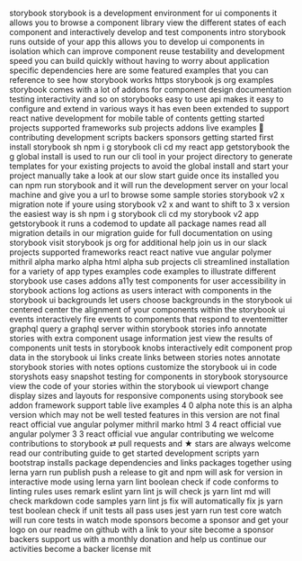 storybook storybook is a development environment for ui components it allows you to browse a component library view the different states of each component and interactively develop and test components intro storybook runs outside of your app this allows you to develop ui components in isolation which can improve component reuse testability and development speed you can build quickly without having to worry about application specific dependencies here are some featured examples that you can reference to see how storybook works https storybook js org examples storybook comes with a lot of addons for component design documentation testing interactivity and so on storybooks easy to use api makes it easy to configure and extend in various ways it has even been extended to support react native development for mobile table of contents getting started projects supported frameworks sub projects addons live examples 💪 contributing development scripts backers sponsors getting started first install storybook sh npm i g storybook cli cd my react app getstorybook the g global install is used to run our cli tool in your project directory to generate templates for your existing projects to avoid the global install and start your project manually take a look at our slow start guide once its installed you can npm run storybook and it will run the development server on your local machine and give you a url to browse some sample stories storybook v2 x migration note if youre using storybook v2 x and want to shift to 3 x version the easiest way is sh npm i g storybook cli cd my storybook v2 app getstorybook it runs a codemod to update all package names read all migration details in our migration guide for full documentation on using storybook visit storybook js org for additional help join us in our slack projects supported frameworks react react native vue angular polymer mithril alpha marko alpha html alpha sub projects cli streamlined installation for a variety of app types examples code examples to illustrate different storybook use cases addons a11y test components for user accessibility in storybook actions log actions as users interact with components in the storybook ui backgrounds let users choose backgrounds in the storybook ui centered center the alignment of your components within the storybook ui events interactively fire events to components that respond to eventemitter graphql query a graphql server within storybook stories info annotate stories with extra component usage information jest view the results of components unit tests in storybook knobs interactively edit component prop data in the storybook ui links create links between stories notes annotate storybook stories with notes options customize the storybook ui in code storyshots easy snapshot testing for components in storybook storysource view the code of your stories within the storybook ui viewport change display sizes and layouts for responsive components using storybook see addon framework support table live examples 4 0 alpha note this is an alpha version which may not be well tested features in this version are not final react official vue angular polymer mithril marko html 3 4 react official vue angular polymer 3 3 react official vue angular contributing we welcome contributions to storybook ⇄ pull requests and ★ stars are always welcome read our contributing guide to get started development scripts yarn bootstrap installs package dependencies and links packages together using lerna yarn run publish push a release to git and npm will ask for version in interactive mode using lerna yarn lint boolean check if code conforms to linting rules uses remark eslint yarn lint js will check js yarn lint md will check markdown code samples yarn lint js fix will automatically fix js yarn test boolean check if unit tests all pass uses jest yarn run test core watch will run core tests in watch mode sponsors become a sponsor and get your logo on our readme on github with a link to your site become a sponsor backers support us with a monthly donation and help us continue our activities become a backer license mit